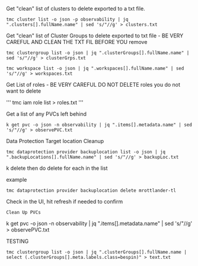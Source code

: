 Get "clean" list of clusters to delete exported to a txt file.

```
tmc cluster list -o json -p observability | jq ".clusters[].fullName.name" | sed 's/"//g' > clusters.txt
```

Get "clean" list of Cluster Groups to delete exported to txt file - BE VERY CAREFUL AND CLEAN THE TXT FIL BEFORE YOU remove

```
tmc clustergroup list -o json | jq ".clusterGroups[].fullName.name" | sed 's/"//g' > clusterGrps.txt
```


```
tmc workspace list -o json | jq ".workspaces[].fullName.name" | sed 's/"//g' > workspaces.txt
```

Get List of roles - BE VERY CAREFUL DO NOT DELETE roles you do not want to delete

'''
tmc iam role list > roles.txt
'''


Get a list of any PVCs left behind

```
k get pvc -o json -n observability | jq ".items[].metadata.name" | sed 's/"//g' > observePVC.txt

```

Data Protection Target location Cleanup

```
tmc dataprotection provider backuplocation list -o json | jq ".backupLocations[].fullName.name" | sed 's/"//g' > backupLoc.txt

```

k delete 
then do delete for each in the list 

example

```
tmc dataprotection provider backuplocation delete mrottlander-tl
```

Check in the UI, hit refresh if needed to confirm 

```
Clean Up PVCs
```

k get pvc -o json -n observability | jq ".items[].metadata.name" | sed 's/"//g' > observePVC.txt



TESTING
```
tmc clustergroup list -o json | jq ".clusterGroups[].fullName.name | select (.clusterGroups[].meta.labels.class=bespin)" > text.txt
```
